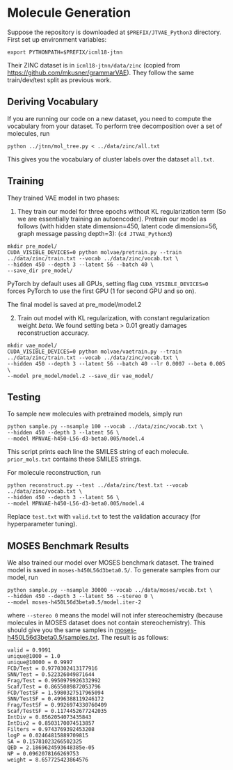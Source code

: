 # Molecule Generation
Suppose the repository is downloaded at `$PREFIX/JTVAE_Python3` directory. First set up environment variables:
```
export PYTHONPATH=$PREFIX/icml18-jtnn
```
Their ZINC dataset is in `icml18-jtnn/data/zinc` (copied from https://github.com/mkusner/grammarVAE). 
They follow the same train/dev/test split as previous work. 

## Deriving Vocabulary 
If you are running our code on a new dataset, you need to compute the vocabulary from your dataset.
To perform tree decomposition over a set of molecules, run
```
python ../jtnn/mol_tree.py < ../data/zinc/all.txt
```
This gives you the vocabulary of cluster labels over the dataset `all.txt`.

## Training
They trained VAE model in two phases:
1. They train our model for three epochs without KL regularization term (So we are essentially training an autoencoder).
Pretrain our model as follows (with hidden state dimension=450, latent code dimension=56, graph message passing depth=3):
(`cd JTVAE_Python3`)
```
mkdir pre_model/
CUDA_VISIBLE_DEVICES=0 python molvae/pretrain.py --train ../data/zinc/train.txt --vocab ../data/zinc/vocab.txt \
--hidden 450 --depth 3 --latent 56 --batch 40 \
--save_dir pre_model/
```
PyTorch by default uses all GPUs, setting flag `CUDA_VISIBLE_DEVICES=0` forces PyTorch to use the first GPU (1 for second GPU and so on).

The final model is saved at pre_model/model.2

2. Train out model with KL regularization, with constant regularization weight $beta$. 
We found setting beta > 0.01 greatly damages reconstruction accuracy.
```
mkdir vae_model/
CUDA_VISIBLE_DEVICES=0 python molvae/vaetrain.py --train ../data/zinc/train.txt --vocab ../data/zinc/vocab.txt \
--hidden 450 --depth 3 --latent 56 --batch 40 --lr 0.0007 --beta 0.005 \
--model pre_model/model.2 --save_dir vae_model/
```

## Testing
To sample new molecules with pretrained models, simply run
```
python sample.py --nsample 100 --vocab ../data/zinc/vocab.txt \
--hidden 450 --depth 3 --latent 56 \
--model MPNVAE-h450-L56-d3-beta0.005/model.4
```
This script prints each line the SMILES string of each molecule. `prior_mols.txt` contains these SMILES strings.

For molecule reconstruction, run  
```
python reconstruct.py --test ../data/zinc/test.txt --vocab ../data/zinc/vocab.txt \
--hidden 450 --depth 3 --latent 56 \
--model MPNVAE-h450-L56-d3-beta0.005/model.4
```
Replace `test.txt` with `valid.txt` to test the validation accuracy (for hyperparameter tuning).

## MOSES Benchmark Results
We also trained our model over MOSES benchmark dataset. The trained model is saved in `moses-h450L56d3beta0.5/`. To generate samples from our model, run
```
python sample.py --nsample 30000 --vocab ../data/moses/vocab.txt \
--hidden 450 --depth 3 --latent 56 --stereo 0 \
--model moses-h450L56d3beta0.5/model.iter-2
```
where `--stereo 0` means the model will not infer stereochemistry (because molecules in MOSES dataset does not contain stereochemistry). This should give you the same samples in [moses-h450L56d3beta0.5/samples.txt](moses-h450L56d3beta0.5/samples.txt). The result is as follows:
```
valid = 0.9991
unique@1000 = 1.0
unique@10000 = 0.9997
FCD/Test = 0.9770302413177916
SNN/Test = 0.522326049871644
Frag/Test = 0.9950979926332992
Scaf/Test = 0.8655089872053796
FCD/TestSF = 1.5980327517965094
SNN/TestSF = 0.4996388119246172
Frag/TestSF = 0.9926974330760409
Scaf/TestSF = 0.1174452677242035
IntDiv = 0.8562054073435843
IntDiv2 = 0.8503170074513857
Filters = 0.9743769392453208
logP = 0.02464815889709815
SA = 0.15781023266502325
QED = 2.1869624593648385e-05
NP = 0.0962078166269753
weight = 8.657725423864576
```
